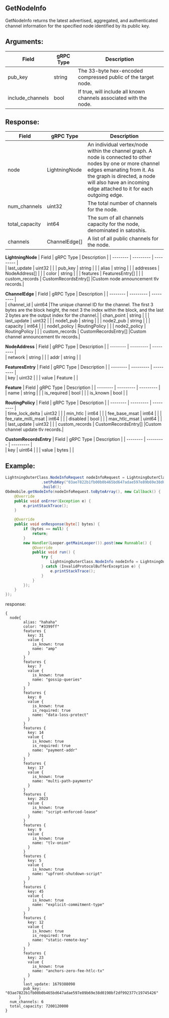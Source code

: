 ## GetNodeInfo

GetNodeInfo returns the latest advertised, aggregated, and authenticated channel information for the specified node identified by its public key.

## Arguments:
| Field		            |	gRPC Type		    |	 Description  |
| -------- 	            |	---------           |    ---------    |  
| pub_key     |	string	    |The 33-byte hex-encoded compressed public of the target node.|
| include_channels     |	bool	    |If true, will include all known channels associated with the node.|

## Response:
| Field		            |	gRPC Type		    |	 Description  |
| -------- 	            |	---------           |    ---------    |  
| node     |	LightningNode	    |An individual vertex/node within the channel graph. A node is connected to other nodes by one or more channel edges emanating from it. As the graph is directed, a node will also have an incoming edge attached to it for each outgoing edge.|
| num_channels     |	uint32	    |The total number of channels for the node.|
| total_capacity     |	int64	    |The sum of all channels capacity for the node, denominated in satoshis.|
| channels     |	ChannelEdge[]	    |A list of all public channels for the node.|

**LightningNode**
| Field		            |	gRPC Type		    |	 Description  |
| -------- 	            |	---------           |    ---------    |  
| last_update     |	uint32	    | |
| pub_key     |	string	    | |
| alias     |	string	    | |
| addresses     |	NodeAddress[]	    | |
| color     |	string	    | |
| features     |	FeaturesEntry[]	    | |
| custom_records     |	CustomRecordsEntry[]	    |Custom node announcement tlv records.|

**ChannelEdge**
| Field		            |	gRPC Type		    |	 Description  |
| -------- 	            |	---------           |    ---------    |  
| channel_id     |	uint64	    |The unique channel ID for the channel. The first 3 bytes are the block height, the next 3 the index within the block, and the last 2 bytes are the output index for the channel.|
| chan_point     |	string	    | |
| last_update     |	uint32	    | |
| node1_pub     |	string	    | |
| node2_pub     |	string	    | |
| capacity     |	int64	    | |
| node1_policy     |	RoutingPolicy	    | |
| node2_policy     |	RoutingPolicy	    | |
| custom_records     |	CustomRecordsEntry[]	    |Custom channel announcement tlv records.|

**NodeAddress**
| Field		            |	gRPC Type		    |	 Description  |
| -------- 	            |	---------           |    ---------    |  
| network     |	string	    | |
| addr     |	string	    | |

**FeaturesEntry**
| Field		            |	gRPC Type		    |	 Description  |
| -------- 	            |	---------           |    ---------    |  
| key     |	uint32	    | |
| value     |	Feature	    | |

**Feature**
| Field		            |	gRPC Type		    |	 Description  |
| -------- 	            |	---------           |    ---------    |  
| name     |	string	    | |
| is_required     |	bool	    | |
| is_known     |	bool	    | |

**RoutingPolicy**
| Field		            |	gRPC Type		    |	 Description  |
| -------- 	            |	---------           |    ---------    |  
| time_lock_delta     |	uint32	    | |
| min_htlc     |	int64	    | |
| fee_base_msat     |	int64	    | |
| fee_rate_milli_msat     |	int64	    | |
| disabled     |	bool	    | |
| max_htlc_msat     |	uint64	    | |
| last_update     |	uint32	    | |
| custom_records     |	CustomRecordsEntry[]	    |Custom channel update tlv records.|

**CustomRecordsEntry**
| Field		            |	gRPC Type		    |	 Description  |
| -------- 	            |	---------           |    ---------    |  
| key     |	uint64	    | |
| value     |	bytes	    | |


## Example:

<!--
java code example
-->

```java
LightningOuterClass.NodeInfoRequest nodeInfoRequest = LightningOuterClass.NodeInfoRequest.newBuilder()
                .setPubKey("03ae7822b1fb00b0b465bd647adae597e89b69e38d0190bf2df992377c19745426")
                .build();
Obdmobile.getNodeInfo(nodeInfoRequest.toByteArray(), new Callback() {
    @Override
    public void onError(Exception e) {
        e.printStackTrace();
    }

    @Override
    public void onResponse(byte[] bytes) {
        if (bytes == null) {
            return;
        }
        new Handler(Looper.getMainLooper()).post(new Runnable() {
            @Override
            public void run() {
                try {
                    LightningOuterClass.NodeInfo nodeInfo = LightningOuterClass.NodeInfo.parseFrom(bytes);
                } catch (InvalidProtocolBufferException e) {
                    e.printStackTrace();
                }
            }
        });
    }
});
```

<!--
The response for the example
-->
response:
```
{
  node{
        alias: "hahaha"
        color: "#3399ff"
        features {
          key: 31
          value {
            is_known: true
            name: "amp"
          }
        }
        features {
          key: 7
          value {
            is_known: true
            name: "gossip-queries"
          }
        }
        features {
          key: 0
          value {
            is_known: true
            is_required: true
            name: "data-loss-protect"
          }
        }
        features {
          key: 14
          value {
            is_known: true
            is_required: true
            name: "payment-addr"
          }
        }
        features {
          key: 17
          value {
            is_known: true
            name: "multi-path-payments"
          }
        }
        features {
          key: 2023
          value {
            is_known: true
            name: "script-enforced-lease"
          }
        }
        features {
          key: 9
          value {
            is_known: true
            name: "tlv-onion"
          }
        }
        features {
          key: 5
          value {
            is_known: true
            name: "upfront-shutdown-script"
          }
        }
        features {
          key: 45
          value {
            is_known: true
            name: "explicit-commitment-type"
          }
        }
        features {
          key: 12
          value {
            is_known: true
            is_required: true
            name: "static-remote-key"
          }
        }
        features {
          key: 23
          value {
            is_known: true
            name: "anchors-zero-fee-htlc-tx"
          }
        }
        last_update: 1679388098
        pub_key: "03ae7822b1fb00b0b465bd647adae597e89b69e38d0190bf2df992377c19745426"
      }
  num_channels: 6
  total_capacity: 7200120000
}
```